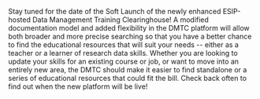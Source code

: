 Stay tuned for the date of the Soft Launch of the newly enhanced ESIP-hosted Data Management Training Clearinghouse! A modified documentation model and added flexibility in the DMTC platform will allow both broader and more precise searching so that you have a better chance to find the educational resources that will suit your needs -- either as a teacher or a learner of research data skills. Whether you are looking to update your skills for an existing course or job, or want to move into an entirely new area, the DMTC should make it easier to find standalone or a series of educational resources that could fit the bill. Check back often to find out when the new platform will be live!
